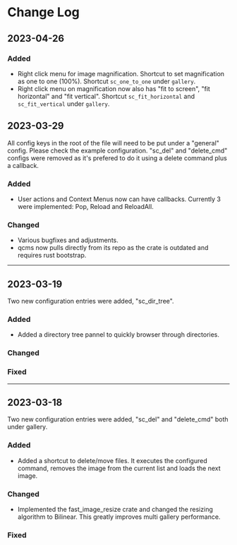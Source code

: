 # Change Log

## 2023-04-26

### Added

- Right click menu for image magnification. Shortcut to set magnification as one to one (100%). Shortcut `sc_one_to_one`
  under `gallery`.
- Right click menu on magnification now also has "fit to screen", "fit horizontal" and "fit vertical". Shortcut
  `sc_fit_horizontal` and `sc_fit_vertical` under `gallery`.

## 2023-03-29

All config keys in the root of the file will need to be put under a "general" config. Please check the example
configuration.
"sc_del" and "delete_cmd" configs were removed as it's prefered to do it using a delete command plus a callback.

### Added

- User actions and Context Menus now can have callbacks. Currently 3 were implemented: Pop, Reload and ReloadAll.

### Changed

- Various bugfixes and adjustments.
- qcms now pulls directly from its repo as the crate is outdated and requires rust bootstrap.

---

## 2023-03-19

Two new configuration entries were added, "sc_dir_tree".

### Added

- Added a directory tree pannel to quickly browser through directories.

### Changed

### Fixed

---

## 2023-03-18

Two new configuration entries were added, "sc_del" and "delete_cmd" both under gallery.

### Added

- Added a shortcut to delete/move files. It executes the configured command, removes the image from the current list and
  loads the next image.

### Changed

- Implemented the fast_image_resize crate and changed the resizing algorithm to Bilinear. This greatly improves multi
  gallery performance.

### Fixed
